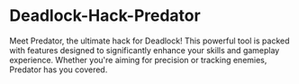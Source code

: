 # Deadlock-Hack-Predator
Meet Predator, the ultimate hack for Deadlock! This powerful tool is packed with features designed to significantly enhance your skills and gameplay experience. Whether you're aiming for precision or tracking enemies, Predator has you covered.
